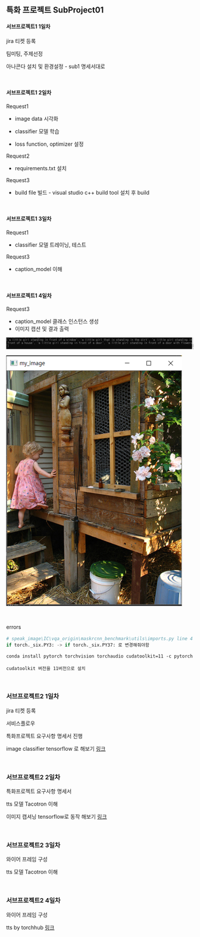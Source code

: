 

## 특화 프로젝트 SubProject01

#### 서브프로젝트1 1일차

jira 티켓 등록

팀미팅, 주제선정

아나콘다 설치 및 환경설정 - sub1 명세서대로

<br>

#### 서브프로젝트1 2일차

Request1 

- image data  시각화

- classifier 모델 학습
- loss function, optimizer 설정 

Request2

- requirements.txt 설치

Request3

- build file 빌드 - visual studio c++ build tool 설치 후  build

<br>

#### 서브프로젝트1 3일차

Request1

- classifier 모델 트레이닝, 테스트

Request3

- caption_model 이해

<br>

#### 서브프로젝트1 4일차

Request3

- caption_model 클래스 인스턴스 생성
- 이미지 캡션 및 결과 출력

![캡처](readme.assets/캡처.PNG)

![캡처2](readme.assets/캡처2.PNG)

<br>

errors

```python
# speak_image\IC\vqa_origin\maskrcnn_benchmark\utils\imports.py line 4
if torch._six.PY3: -> if torch._six.PY37: 로 변경해줘야함
```



```
conda install pytorch torchvision torchaudio cudatoolkit=11 -c pytorch

cudatoolkit 버전을 11버전으로 설치
```

<br>

### 서브프로젝트2 1일차

jira 티켓 등록

서비스플로우

특화프로젝트 요구사항 명세서 진행

image classifier tensorflow 로 해보기 [링크](classifier_example_skeleton_by_tf.ipynb)

<br>

### 서브프로젝트2 2일차

특화프로젝트 요구사항 명세서

tts 모델 Tacotron 이해

이미지 캡셔닝 tensorflow로 동작 해보기 [링크](image_captioning_tutorial.ipynb)

<br>

### 서브프로젝트2 3일차

와이어 프레임 구성

tts 모델 Tacotron 이해

<br>

### 서브프로젝트2 4일차

와이어 프레임 구성

tts by torchhub [링크](tts_tutorial.ipynb)



